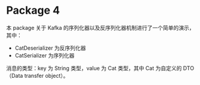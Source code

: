 # Package 4

本 package 关于 Kafka 的序列化器以及反序列化器机制进行了一个简单的演示，其中：

- CatDeserializer 为反序列化器
- CatSerializer 为序列化器

消息的类型：key 为 String 类型，value 为 Cat 类型，其中 Cat 为自定义的 DTO（Data transfer object）。
